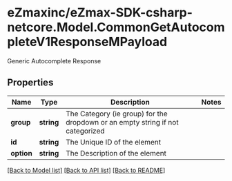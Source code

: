 # eZmaxinc/eZmax-SDK-csharp-netcore.Model.CommonGetAutocompleteV1ResponseMPayload
Generic Autocomplete Response
## Properties

Name | Type | Description | Notes
------------ | ------------- | ------------- | -------------
**group** | **string** | The Category (ie group) for the dropdown or an empty string if not categorized | 
**id** | **string** | The Unique ID of the element | 
**option** | **string** | The Description of the element | 

[[Back to Model list]](../README.md#documentation-for-models) [[Back to API list]](../README.md#documentation-for-api-endpoints) [[Back to README]](../README.md)

